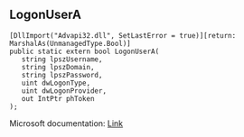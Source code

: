 ## LogonUserA

```
[DllImport("Advapi32.dll", SetLastError = true)][return: MarshalAs(UnmanagedType.Bool)]
public static extern bool LogonUserA(
   string lpszUsername,
   string lpszDomain,
   string lpszPassword,
   uint dwLogonType,
   uint dwLogonProvider,
   out IntPtr phToken
);
```

Microsoft documentation: [Link](https://docs.microsoft.com/en-us/windows/win32/api/winbase/nf-winbase-logonusera)
